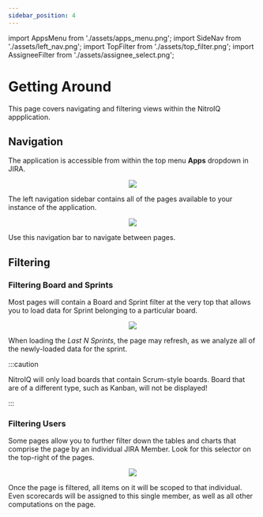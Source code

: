 ```yaml
---
sidebar_position: 4
---
```


import AppsMenu from './assets/apps_menu.png';
import SideNav from './assets/left_nav.png';
import TopFilter from './assets/top_filter.png';
import AssigneeFilter from './assets/assignee_select.png';

# Getting Around

This page covers navigating and filtering views within the NitroIQ appplication.

## Navigation

The application is accessible from within the top menu **Apps** dropdown in JIRA.

<p align="center">
<img src={AppsMenu} className="doc_image"/>
</p>

The left navigation sidebar contains all of the pages available to your instance of the application.

<p align="center">
<img src={SideNav} className="doc_image"/>
</p>

Use this navigation bar to navigate between pages.

## Filtering

### Filtering Board and Sprints

Most pages will contain a Board and Sprint filter at the very top that allows you to load data for Sprint belonging to a particular board.

<p align="center">
<img src={TopFilter} className="doc_image"/>
</p>

When loading the *Last N Sprints*, the page may refresh, as we analyze all of the newly-loaded data for the sprint.

:::caution

NitroIQ will only load boards that contain Scrum-style boards. Board that are of a different type, such as Kanban, will not be displayed!

:::


### Filtering Users

Some pages allow you to further filter down the tables and charts that comprise the page by an individual JIRA Member. Look for this selector on the top-right of the pages.

<p align="center">
<img src={AssigneeFilter} className="doc_image"/>
</p>

Once the page is filtered, all items on it will be scoped to that individual. Even scorecards will be assigned to this single member, as well as all other computations on the page.
